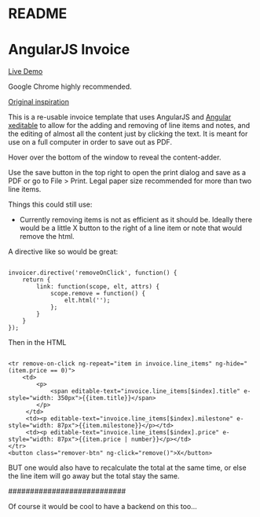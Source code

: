 # README #
# AngularJS Invoice #

[Live Demo](http://invoice.thirdwishcreative.com)

Google Chrome highly recommended. 

[Original inspiration](http://randysofia.com/2014/06/20/tool-for-invoicing-customers/)

This is a re-usable invoice template that uses AngularJS and [Angular xeditable](http://vitalets.github.io/angular-xeditable/) to allow for the adding and removing of line items and notes, and the editing of almost all the content just by clicking the text. It is meant for use on a full computer in order to save out as PDF.

Hover over the bottom of the window to reveal the content-adder.

Use the save button in the top right to open the print dialog and save as a PDF or go to File > Print. Legal paper size recommended for more than two line items. 

Things this could still use:

* Currently removing items is not as efficient as it should be. Ideally there would be a little X button to the right of a line item or note that would remove the html. 

A directive like so would be great: 


```

invoicer.directive('removeOnClick', function() {
    return {
        link: function(scope, elt, attrs) {
            scope.remove = function() {
                elt.html('');
            };
        }
    }
});

```

Then in the HTML 

```

<tr remove-on-click ng-repeat="item in invoice.line_items" ng-hide="(item.price == 0)">
    <td>
        <p>
            <span editable-text="invoice.line_items[$index].title" e-style="width: 350px">{{item.title}}</span>
        </p>
     </td>
     <td><p editable-text="invoice.line_items[$index].milestone" e-style="width: 87px">{{item.milestone}}</p></td>
     <td><p editable-text="invoice.line_items[$index].price" e-style="width: 87px">{{item.price | number}}</p></td>
</tr>
<button class="remover-btn" ng-click="remove()">X</button>

```

BUT one would also have to recalculate the total at the same time, or else the line item will go away but the total stay the same.


###########################

Of course it would be cool to have a backend on this too...
